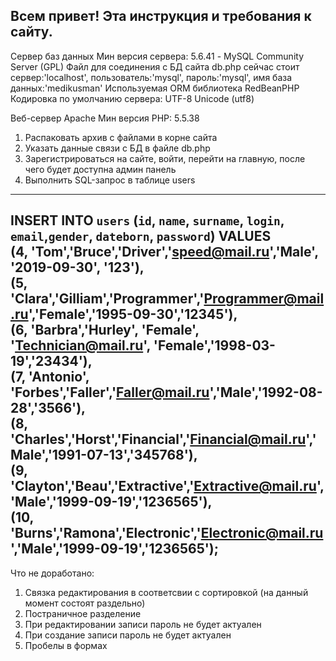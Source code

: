 Всем привет! Эта инструкция и требования к сайту.
----------------------------------------------------------------------------------------------------------
Сервер баз данных
Мин версия сервера: 5.6.41 - MySQL Community Server (GPL)
Файл для соединения с БД сайта db.php сейчас стоит сервер:'localhost', пользователь:'mysql', пароль:'mysql', имя база данных:'medikusman'
Используемая ORM библиотека RedBeanPHP
Кодировка по умолчанию сервера: UTF-8 Unicode (utf8)

Веб-сервер
Apache
Мин версия PHP: 5.5.38

1. Распаковать архив с файлами в корне сайта
2. Указать данные связи с БД в файле db.php
3. Зарегистрироваться на сайте, войти, перейти на главную, после чего будет доступна админ панель
4. Выполнить SQL-запрос в таблице users
----------------------------------------------------------------------------------------------------------
INSERT INTO `users` (`id`, `name`, `surname`, `login`, `email`,`gender`, `dateborn`, `password`) VALUES  
 (4, 'Tom','Bruce','Driver','speed@mail.ru','Male', '2019-09-30', '123'),  
 (5, 'Clara','Gilliam','Programmer','Programmer@mail.ru','Female','1995-09-30','12345'),  
 (6, 'Barbra','Hurley', 'Female', 'Technician@mail.ru', 'Female','1998-03-19','23434'),  
 (7, 'Antonio', 'Forbes','Faller','Faller@mail.ru','Male','1992-08-28','3566'),  
 (8, 'Charles','Horst','Financial','Financial@mail.ru','Male','1991-07-13','345768'),  
 (9, 'Clayton','Beau','Extractive','Extractive@mail.ru','Male','1999-09-19','1236565'),   
 (10, 'Burns','Ramona','Electronic','Electronic@mail.ru','Male','1999-09-19','1236565');
-----------------------------------------------------------------------------------------------------------

Что не доработано:
1. Связка редактирования в соответсвии с сортировкой (на данный момент состоят раздельно)
2. Постраничное разделение
3. При редактировании записи пароль не будет актуален
4. При создание записи пароль не будет актуален
5. Пробелы в формах
